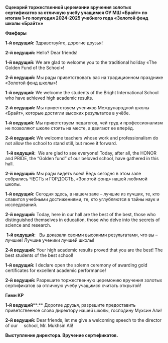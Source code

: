 **Сценарий торжественной церемонии вручения золотых сертификатов за отличную учебу учащимся ОУ МШ «Брайт» по итогам 1-го полугодия 2024-2025 учебного года «Золотой фонд школы «Брайт»»**

**Фанфары**

**1-й ведущий:** Здравствуйте, дорогие друзья!

**2-****й** **ведущий****:** Hello? Dear friends!

**1-****й** **ведущий****:** We are glad to welcome you to the traditional holiday «The Golden Fund of the School»!

**2-й ведущий:** Мы рады приветствовать вас на традиционном празднике «Золотой фонд школы»!

**1-****й** **ведущий****:** We welcome the students of the Bright International School who have achieved high academic results.

**2-й ведущий:** Мы приветствуем учеников Международной школы «Брайт», которые достигли высоких результатов в учёбе.

**1-й ведущий:** Мы приветствуем педагогов, чей труд и профессионализм не позволяют школе стоять на месте, а двигают ее вперёд.

**2-****й** **ведущий****:** We welcome teachers whose work and professionalism do not allow the school to stand still, but move it forward.

 **1-****й** **ведущий****:**  We are glad to see everyone! Today, after all, the HONOR and PRIDE, the “Golden fund” of our beloved school, have gathered in this hall.

**2-й ведущий:** Мы рады видеть всех! Ведь сегодня в этом зале собрались ЧЕСТЬ и ГОРДОСТЬ, «Золотой фонд» нашей любимой школы.

**1-й ведущий:** Сегодня здесь, в нашем зале – лучшие из лучших, те, кто славится учебными достижениями, те, кто углубляются в тайны наук и исследований.

**2-****й** **ведущий****:** Today, here in our hall are the best of the best, those who distinguished themselves in education, those who delve into the secrets of science and research.

 **1-й ведущий:**   Вы доказали своими высокими результатами, что вы – лучшие! Лучшие ученики лучшей школы!

**2-****й** **ведущий****:** Your high academic results proved that you are the best! The best students of the best school!

**1-****й** **ведущий****:** I declare open the solemn ceremony of awarding gold certificates for excellent academic performance! 

**2-й ведущий:** Разрешите торжественную церемонию вручения золотых сертификатов за отличную учебу учащимся считать открытой!

**Гимн КР**

**1-й ведущий****:** Дорогие друзья, разрешите предоставить приветственное слово директору нашей школы, господину Мухсин Али!

**2-****й** **ведущий****:** Dear friends, let me give a welcoming speech to the director of our     school, Mr. Mukhsin Ali!

**Выступление директора. Вручение сертификатов.**